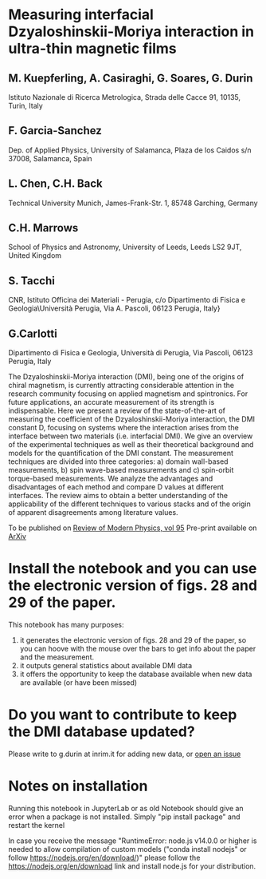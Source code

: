 # Measuring interfacial Dzyaloshinskii-Moriya interaction in ultra-thin magnetic films
## M. Kuepferling, A. Casiraghi, G. Soares, G. Durin
Istituto Nazionale di Ricerca Metrologica, Strada delle Cacce 91, 10135, Turin, Italy

## F. Garcia-Sanchez
Dep. of Applied Physics, University of Salamanca, Plaza de los Caidos s/n 37008, Salamanca, Spain

## L. Chen, C.H. Back
Technical University Munich, James-Frank-Str. 1, 85748 Garching, Germany

## C.H. Marrows
School of Physics and Astronomy, University of Leeds, Leeds LS2 9JT, United Kingdom

## S. Tacchi
CNR, Istituto Officina dei Materiali - Perugia, c/o Dipartimento di Fisica e Geologia\\Università Perugia, Via A. Pascoli, 06123 Perugia, Italy}

## G.Carlotti
Dipartimento di Fisica e Geologia, Università di Perugia, Via Pascoli, 06123 Perugia, Italy

The Dzyaloshinskii-Moriya interaction (DMI), being one of the origins of chiral magnetism, is currently attracting considerable attention in the research community focusing on applied magnetism and spintronics. For future applications, an accurate measurement of its strength is indispensable. Here we present a review of the state-of-the-art of measuring the coefficient of the Dzyaloshinskii-Moriya interaction, the DMI constant D, focusing on systems where the interaction arises from the interface between two materials (i.e. interfacial DMI). We give an overview of the experimental techniques as well as their theoretical background and models for the quantification of the DMI constant. The measurement techniques are divided into three categories: a) domain wall-based measurements, b) spin wave-based measurements and c) spin-orbit torque-based measurements. We analyze the advantages and disadvantages of each method and compare D values at different interfaces. The review aims to obtain a better understanding of the applicability of the different techniques to various stacks and of the origin of apparent disagreements among literature values.

To be published on [Review of Modern Physics, vol 95](https://journals.aps.org/rmp/accepted/3f07aE95P3317b0e11160273100d47cb2451f6f83)
Pre-print available on [ArXiv](https://arxiv.org/abs/2009.11830)

# Install the notebook and you can use the electronic version of figs. 28 and 29 of the paper.

This notebook has many purposes: 
1. it generates the electronic version of figs. 28 and 29 of the paper, so you can hoove with the mouse over the bars to get info about the paper and the measurement. 
1. it outputs general statistics about available DMI data
1. it offers the opportunity to keep the database available when new data are available (or have been missed)

# Do you want to contribute to keep the DMI database updated?

Please write to g.durin at inrim.it for adding new data, or [open an issue](https://github.com/gdurin/DMI_plots/issues)


# Notes on installation
Running this notebook in JupyterLab or as old Notebook should give an error when a package is not installed.
Simply "pip install package" and restart the kernel

In case you receive the message
"RuntimeError: node.js v14.0.0 or higher is needed to allow compilation of custom models ("conda install nodejs" or follow https://nodejs.org/en/download/)"
please follow the https://nodejs.org/en/download link and install node.js for your distribution.

